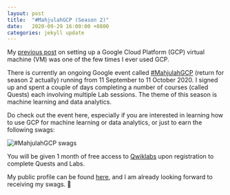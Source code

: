 ```yaml
---
layout: post
title:  "#MahjulahGCP (Season 2)"
date:   2020-09-29 16:00:00 +0800
categories: jekyll update
---
```


My [previous post](https://blog.yifei.sg/jekyll/update/2020/08/17/apache-web-server-gcp.html) on setting up a Google Cloud Platform (GCP) virtual machine (VM) was one of the few times I ever used GCP. 

There is currently an ongoing Google event called [#MahjulahGCP](https://events.withgoogle.com/majulahgcp-learn-data-analytics-using-google-cloud/) (return for season 2 actually) running from 11 September to 11 October 2020. I signed up and spent a couple of days completing a number of courses (called Quests) each involving multiple Lab sessions. The theme of this season is machine learning and data analytics.

Do check out the event here, especially if you are interested in learning how to use GCP for machine learning or data analytics, or just to earn the following swags:

![#MahjulahGCP swags](https://zyf0717.github.io/assets/images/mahjulah-gcp-swags.jpg)

You will be given 1 month of free access to [Qwiklabs](https://www.qwiklabs.com/) upon registration to complete Quests and Labs.

My public profile can be found [here](https://www.qwiklabs.com/public_profiles/bbb345e6-19fc-4b7a-a0ab-507877cf9ef2), and I am already looking forward to receiving my swags. 😬

